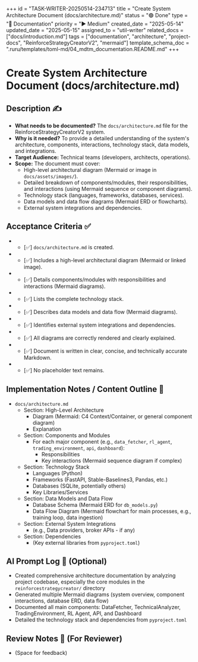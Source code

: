 +++
id = "TASK-WRITER-20250514-234713"
title = "Create System Architecture Document (docs/architecture.md)"
status = "🟢 Done"
type = "📖 Documentation"
priority = "▶️ Medium"
created_date = "2025-05-14"
updated_date = "2025-05-15"
assigned_to = "util-writer"
related_docs = ["docs/introduction.md"]
tags = ["documentation", "architecture", "project-docs", "ReinforceStrategyCreatorV2", "mermaid"]
template_schema_doc = ".ruru/templates/toml-md/04_mdtm_documentation.README.md"
+++

# Create System Architecture Document (docs/architecture.md)

## Description ✍️

*   **What needs to be documented?** The `docs/architecture.md` file for the ReinforceStrategyCreatorV2 system.
*   **Why is it needed?** To provide a detailed understanding of the system's architecture, components, interactions, technology stack, data models, and integrations.
*   **Target Audience:** Technical teams (developers, architects, operations).
*   **Scope:** The document must cover:
    *   High-level architectural diagram (Mermaid or image in `docs/assets/images/`).
    *   Detailed breakdown of components/modules, their responsibilities, and interactions (using Mermaid sequence or component diagrams).
    *   Technology stack (languages, frameworks, databases, services).
    *   Data models and data flow diagrams (Mermaid ERD or flowcharts).
    *   External system integrations and dependencies.

## Acceptance Criteria ✅

*   - [✅] `docs/architecture.md` is created.
*   - [✅] Includes a high-level architectural diagram (Mermaid or linked image).
*   - [✅] Details components/modules with responsibilities and interactions (Mermaid diagrams).
*   - [✅] Lists the complete technology stack.
*   - [✅] Describes data models and data flow (Mermaid diagrams).
*   - [✅] Identifies external system integrations and dependencies.
*   - [✅] All diagrams are correctly rendered and clearly explained.
*   - [✅] Document is written in clear, concise, and technically accurate Markdown.
*   - [✅] No placeholder text remains.

## Implementation Notes / Content Outline 📝

*   `docs/architecture.md`
    *   Section: High-Level Architecture
        *   Diagram (Mermaid: C4 Context/Container, or general component diagram)
        *   Explanation
    *   Section: Components and Modules
        *   For each major component (e.g., `data_fetcher`, `rl_agent`, `trading_environment`, `api`, `dashboard`):
            *   Responsibilities
            *   Key interactions (Mermaid sequence diagram if complex)
    *   Section: Technology Stack
        *   Languages (Python)
        *   Frameworks (FastAPI, Stable-Baselines3, Pandas, etc.)
        *   Databases (SQLite, potentially others)
        *   Key Libraries/Services
    *   Section: Data Models and Data Flow
        *   Database Schema (Mermaid ERD for `db_models.py`)
        *   Data Flow Diagram (Mermaid flowchart for main processes, e.g., training loop, data ingestion)
    *   Section: External System Integrations
        *   (e.g., Data providers, broker APIs - if any)
    *   Section: Dependencies
        *   (Key external libraries from `pyproject.toml`)

## AI Prompt Log 🤖 (Optional)

*   Created comprehensive architecture documentation by analyzing project codebase, especially the core modules in the `reinforcestrategycreator/` directory
*   Generated multiple Mermaid diagrams (system overview, component interactions, database ERD, data flow)
*   Documented all main components: DataFetcher, TechnicalAnalyzer, TradingEnvironment, RL Agent, API, and Dashboard
*   Detailed the technology stack and dependencies from `pyproject.toml`

## Review Notes 👀 (For Reviewer)

*   (Space for feedback)